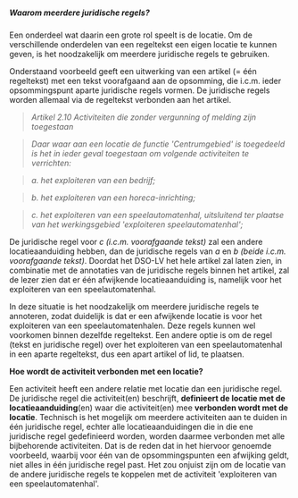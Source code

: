 ﻿##### Waarom meerdere juridische regels?

Een onderdeel wat daarin een grote rol speelt is de locatie. Om de verschillende onderdelen 
van een regeltekst een eigen locatie te kunnen geven, is het noodzakelijk om 
meerdere juridische regels te gebruiken.

Onderstaand voorbeeld geeft een uitwerking van een artikel (= één regeltekst)
met een tekst voorafgaand aan de opsomming, die i.c.m. ieder opsommingspunt
aparte juridische regels vormen. De juridische regels worden allemaal via de
regeltekst verbonden aan het artikel.

>   *Artikel 2.10 Activiteiten die zonder vergunning of melding zijn toegestaan*

>   *Daar waar aan een locatie de functie 'Centrumgebied' is toegedeeld is het
>   in ieder geval toegestaan om volgende activiteiten te verrichten:*

>   *a. het exploiteren van een bedrijf;*

>   *b. het exploiteren van een horeca-inrichting;*

>   *c. het exploiteren van een speelautomatenhal, uitsluitend ter plaatse van
>   het werkingsgebied 'exploiteren speelautomatenhal';*

De juridische regel voor *c (i.c.m. voorafgaande tekst)* zal een andere
locatieaanduiding hebben, dan de juridische regels van *a* en *b (beide i.c.m.
voorafgaande tekst)*. Doordat het DSO-LV het hele artikel zal laten zien, in
combinatie met de annotaties van de juridische regels binnen het artikel, zal de
lezer zien dat er één afwijkende locatieaanduiding is, namelijk voor het
exploiteren van een speelautomatenhal.  

In deze situatie is het noodzakelijk om meerdere juridische regels te annoteren, 
zodat duidelijk is dat er een afwijkende locatie is voor het exploiteren van een 
speelautomatenhalen. Deze regels kunnen wel voorkomen binnen dezelfde regeltekst. 
Een andere optie is om de regel (tekst en juridische regel) over het exploiteren 
van een speelautomatenhal in een aparte regeltekst, dus een apart artikel of lid, 
te plaatsen.

**Hoe wordt de activiteit verbonden met een locatie?**

Een activiteit heeft een andere relatie met locatie dan een juridische regel.
De juridische regel die activiteit(en) beschrijft, **definieert de locatie met de
locatieaanduiding**(en) waar die activiteit(en) mee **verbonden wordt met de locatie**. 
Technisch is het mogelijk om meerdere activiteiten aan te duiden in
één juridische regel, echter alle locatieaanduidingen die in die ene juridische
regel gedefinieerd worden, worden daarmee verbonden met alle bijbehorende
activiteiten. Dat is de reden dat in het hiervoor genoemde voorbeeld, waarbij
voor één van de opsommingspunten een afwijking geldt, niet alles in één
juridische regel past. Het zou onjuist zijn om de locatie van de andere juridische regels
te koppelen met de activiteit 'exploiteren van een speelautomatenhal'.